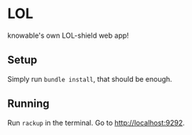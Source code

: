 # LOL

knowable's own LOL-shield web app!

## Setup

Simply run `bundle install`, that should be enough.

## Running

Run `rackup` in the terminal. Go to [http://localhost:9292](http://localhost:9292).

